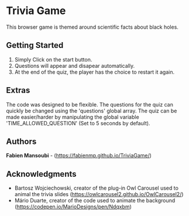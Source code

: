 # Trivia Game

This browser game is themed around scientific facts about black holes. 

## Getting Started

1. Simply Click on the start button.
2. Questions will appear and disapear automatically. 
3. At the end of the quiz, the player has the choice to restart it again. 

## Extras

The code was designed to be flexible. The questions for the quiz can quickly be changed using the 'questions' global array. The quiz can be made easier/harder by manipulating the global variable 'TIME_ALLOWED_QUESTION' (Set to 5 seconds by default).

## Authors

**Fabien Mansoubi** - (https://fabienmp.github.io/TriviaGame/)

## Acknowledgments

* Bartosz Wojciechowski, creator of the plug-in Owl Carousel used to animal the trivia slides (https://owlcarousel2.github.io/OwlCarousel2/)
* Mário Duarte, creator of the code used to animate the background (https://codepen.io/MarioDesigns/pen/Ndqxbm)
